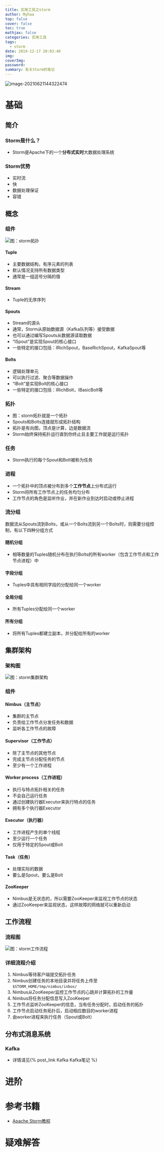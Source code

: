 ```yaml
---
title: 实用工具之storm
author: Myhaa
top: false
cover: false
toc: true
mathjax: false
categories: 实用工具
tags:
  - storm
date: 2019-12-17 20:03:40
img:
coverImg:
password:
summary: 有关Storm的笔记
---
```


![image-20210621144322474](%E5%AE%9E%E7%94%A8%E5%B7%A5%E5%85%B7%E4%B9%8Bstorm/image-20210621144322474.png)

# 基础

## 简介

### Storm是什么？

* Storm是Apache下的一个**分布式实时**大数据处理系统

### Storm优势

* 实时流
* 快
* 数据处理保证
* 容错

## 概念

### 组件

![图：storm拓扑](%E5%AE%9E%E7%94%A8%E5%B7%A5%E5%85%B7%E4%B9%8Bstorm/core_concept.jpg)

#### Tuple

* 主要数据结构，有序元素的列表
* 默认情况支持所有数据类型
* 通常是一组逗号分隔的值

#### Stream

* Tuple的无序序列

#### Spouts

* Stream的源头
* 通常，Storm从原始数据源（Kafka队列等）接受数据
* 也可以通过编写Spouts从数据源读取数据
* “ISpout”是实现Spout的核心接口
* 一些特定的接口包括：IRichSpout，BaseRichSpout，KafkaSpout等

#### Bolts

* 逻辑处理单元
* 可以执行过滤、聚合等数据操作
* “IBolt”是实现Bolt的核心接口
* 一些特定的接口包括：IRichBolt，IBasicBolt等

### 拓扑

* 图：storm拓扑就是一个拓扑
* Spouts和Bolts连接就形成拓扑结构
* 拓扑是有向图，顶点是计算，边是数据流
* Storm始终保持拓扑运行直到你终止且主要工作就是运行拓扑

### 任务

* Storm执行的每个Spout和Bolt被称为任务

### 进程

* 一个拓扑中的顶点被分布到多个**工作节点**上分布式运行
* Storm将所有工作节点上的任务均匀分布
* 工作节点的角色是监听作业，并在新作业到达时启动或停止进程

### 流分组

数据流从Spouts流到Bolts，或从一个Bolts流到另一个Bolts时，则需要分组控制，有以下四种分组方式

#### 随机分组

* 相等数量的Tuples随机分布在执行Bolts的所有worker（包含工作节点和工作节点进程）中

#### 字段分组

* Tuples中具有相同字段的分配给同一个worker

#### 全局分组

* 所有Tuples分配给同一个worker

#### 所有分组

* 将所有Tuples都建立副本，并分配给所有的worker

## 集群架构

### 架构图

![图：storm集群架构](%E5%AE%9E%E7%94%A8%E5%B7%A5%E5%85%B7%E4%B9%8Bstorm/storm_structure.jpg)

### 组件

#### Nimbus（主节点）

* 集群的主节点
* 负责给工作节点分发任务和数据
* 监听各工作节点的故障

#### Supervisor（工作节点）

* 除了主节点的其他节点
* 完成主节点分配任务的节点
* 至少有一个工作进程

#### Worker process（工作进程）

* 执行与特点拓扑相关的任务
* 不会自己运行任务
* 通过创建执行器Executor来执行特点的任务
* 拥有多个执行器Executor

#### Executor（执行器）

* 工作进程产生的单个线程
* 至少运行一个任务
* 仅用于特定的Spout或Bolt

#### Task（任务）

* 处理实际的数据
* 要么是Spout，要么是Bolt

#### ZooKeeper

* Nimbus是无状态的，所以需要ZooKeeper来监视工作节点的状态
* 通过ZooKeeper来监视状态，这样故障的网络就可以重新启动

## 工作流程

### 流程图

![图：storm工作流程](%E5%AE%9E%E7%94%A8%E5%B7%A5%E5%85%B7%E4%B9%8Bstorm/storm_job_process.jpg)

### 详细流程介绍

1. Nimbus等待客户端提交拓扑任务
2. Nimbus创建任务的本地目录并将任务上传至`$STORM_HOME/tmp/nimbus/inbox/`
3. Nimbus从ZooKeeper监控工作节点的心跳并计算拓扑的工作量
4. Nimbus将任务分配信息写入ZooKeeper
5. 工作节点监听ZooKeeper的信息，当有任务分配时，启动任务的拓扑
6. 工作节点启动任务拓扑后，启动相应数目的worker进程
7. 由worker进程来执行任务（Spout或Bolt）

## 分布式消息系统

### Kafka

* 详情请见{% post_link Kafka Kafka笔记 %}

# 进阶

# 参考书籍

* [Apache Storm教程](<https://www.w3cschool.cn/apache_storm/>)

# 疑难解答

